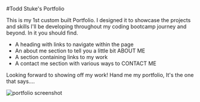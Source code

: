 #Todd Stuke's Portfolio

This is my 1st custom built Portfolio. I designed it to showcase the projects and skills I'll be developing throughout my coding bootcamp journey and beyond. In it you should find.

- A heading with links to navigate within the page
- An about me section to tell you a little bit ABOUT ME
- A section containing links to my work
- A contact me section with various ways to CONTACT ME

Looking forward to showing off my work! Hand me my portfolio, It's the one that says....

![portfolio screenshot](https://user-images.githubusercontent.com/98231816/161056692-16fb8fd2-a86d-4c27-9494-068a41352410.png)
